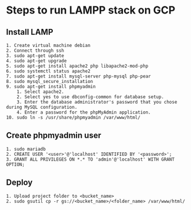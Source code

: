 # Steps to run LAMPP stack on GCP

## Install LAMP

    1. Create virtual machine debian
    2. Connect through ssh
    3. sudo apt-get update
    4. sudo apt-get upgrade
    5. sudo apt-get install apache2 php libapache2-mod-php
    6. sudo systemctl status apache2
    7. sudo apt-get install mysql-server php-mysql php-pear
    8. sudo mysql_secure_installation
    9. sudo apt-get install phpmyadmin
        1. Select apache2.
        2. Select yes to use dbconfig-common for database setup.
        3. Enter the database administrator's password that you chose during MySQL configuration.
        4. Enter a password for the phpMyAdmin application.
    10. sudo ln -s /usr/share/phpmyadmin /var/www/html/

## Create phpmyadmin user
    1. sudo mariadb
    2. CREATE USER '<user>'@'localhost' IDENTIFIED BY '<password>';
    3. GRANT ALL PRIVILEGES ON *.* TO 'admin'@'localhost' WITH GRANT OPTION;

## Deploy
    1. Upload project folder to <bucket_name>
    2. sudo gsutil cp -r gs://<bucket_name>/<folder_name> /var/www/html/
